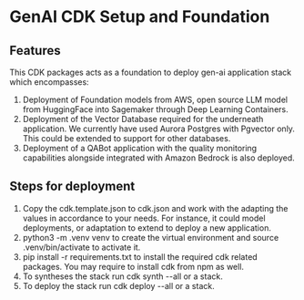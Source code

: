 
# GenAI CDK Setup and Foundation

## Features
This CDK packages acts as a foundation to deploy gen-ai application stack which encompasses:   
1. Deployment of Foundation models from AWS, open source LLM model from HuggingFace into Sagemaker through Deep Learning Containers.  
2. Deployment of the Vector Database required for the underneath application. We currently have used Aurora Postgres with Pgvector only. This could be extended to support for other databases.  
3. Deployment of a QABot application with the quality monitoring capabilities alongside integrated with Amazon Bedrock is also deployed.  

## Steps for deployment
1. Copy the cdk.template.json to cdk.json and work with the adapting the values in accordance to your needs. For instance, it could model deployments, or adaptation to extend to deploy a new application.  
2. python3 -m .venv venv to create the virtual environment and source .venv/bin/activate to activate it.  
3. pip install -r requirements.txt to install the required cdk related packages. You may require to install cdk from npm as well.  
4. To syntheses the stack run cdk synth --all or a stack.  
5. To deploy the stack run cdk deploy --all or a stack.  
